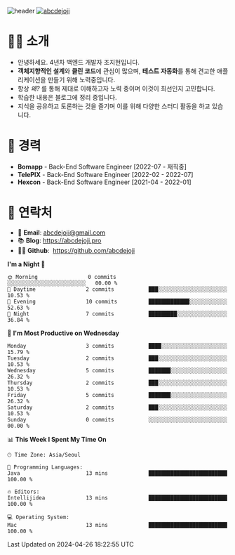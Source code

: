 ![header](https://capsule-render.vercel.app/api?type=transparent&fontColor=6b32af&height=200&text=Backend%20Developer&fontSize=60)
[![abcdejoji](https://github-readme-stats.vercel.app/api?username=abcdejoji&show_icons=true&theme=midnight-purple&locale=en)](https://github.com/abcdejoji)

# 🙇‍♂️ 소개

- 안녕하세요. 4년차 백엔드 개발자 조지헌입니다.
- **객체지향적인 설계**와 **클린 코드**에 관심이 많으며, **테스트 자동화**를 통해 견고한 애플리케이션을 만들기 위해 노력중입니다.
- 항상 _왜?_ 를 통해 제대로 이해하고자 노력 중이며 이것이 최선인지 고민합니다.
- 학습한 내용은 블로그에 정리 중입니다.
- 지식을 공유하고 토론하는 것을 즐기며 이를 위해 다양한 스터디 활동을 하고 있습니다.

# 💼 경력

- **Bomapp** - Back-End Software Engineer \[2022-07 - 재직중]
- **TelePIX** - Back-End Software Engineer \[2022-02 - 2022-07]
- **Hexcon** - Back-End Software Engineer \[2021-04 - 2022-01]

# 🤝 연락처

- 📧 **Email**: abcdejoji@gmail.com
- 📚 **Blog**: https://abcdejoji.pro
- 👨‍💻 **Github**:  https://github.com/abcdejoji

<!--START_SECTION:waka-->
**I'm a Night 🦉** 

```text
🌞 Morning                0 commits           ░░░░░░░░░░░░░░░░░░░░░░░░░   00.00 % 
🌆 Daytime                2 commits           ███░░░░░░░░░░░░░░░░░░░░░░   10.53 % 
🌃 Evening                10 commits          █████████████░░░░░░░░░░░░   52.63 % 
🌙 Night                  7 commits           █████████░░░░░░░░░░░░░░░░   36.84 % 
```
📅 **I'm Most Productive on Wednesday** 

```text
Monday                   3 commits           ████░░░░░░░░░░░░░░░░░░░░░   15.79 % 
Tuesday                  2 commits           ███░░░░░░░░░░░░░░░░░░░░░░   10.53 % 
Wednesday                5 commits           ███████░░░░░░░░░░░░░░░░░░   26.32 % 
Thursday                 2 commits           ███░░░░░░░░░░░░░░░░░░░░░░   10.53 % 
Friday                   5 commits           ███████░░░░░░░░░░░░░░░░░░   26.32 % 
Saturday                 2 commits           ███░░░░░░░░░░░░░░░░░░░░░░   10.53 % 
Sunday                   0 commits           ░░░░░░░░░░░░░░░░░░░░░░░░░   00.00 % 
```


📊 **This Week I Spent My Time On** 

```text
🕑︎ Time Zone: Asia/Seoul

💬 Programming Languages: 
Java                     13 mins             █████████████████████████   100.00 % 

🔥 Editors: 
Intellijidea             13 mins             █████████████████████████   100.00 % 

💻 Operating System: 
Mac                      13 mins             █████████████████████████   100.00 % 
```


 Last Updated on 2024-04-26 18:22:55 UTC
<!--END_SECTION:waka-->
